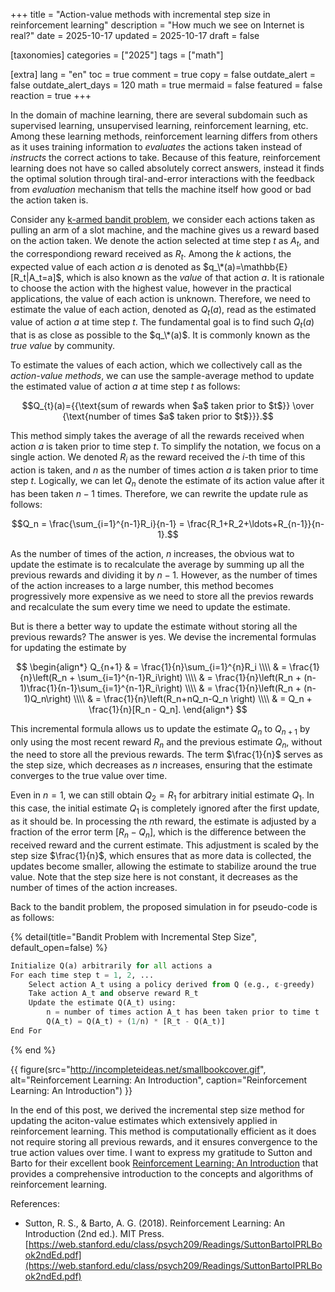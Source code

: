 +++
title = "Action-value methods with incremental step size in reinforcement learning"
description = "How much we see on Internet is real?"
date = 2025-10-17
updated = 2025-10-17
draft = false

[taxonomies]
categories = ["2025"]
tags = ["math"]

[extra]
lang = "en"
toc = true
comment = true
copy = false
outdate_alert = false
outdate_alert_days = 120
math = true
mermaid = false
featured = false
reaction = true
+++

In the domain of machine learning, there are several subdomain such as supervised learning, unsupervised learning, reinforcement learning, etc. Among these learning methods, reinforcement learning differs from others as it uses training information to *evaluates* the actions taken instead of *instructs* the correct actions to take. Because of this feature, reinforcement learning does not have so called absolutely correct answers, instead it finds the optimal solution through tiral-and-error interactions with the feedback from *evaluation* mechanism that tells the machine itself how good or bad the action taken is.

Consider any [k-armed bandit problem](https://en.wikipedia.org/wiki/Multi-armed_bandit), we consider each actions taken as pulling an arm of a slot machine, and the machine gives us a reward based on the action taken. We denote the action selected at time step $t$ as $A_t$, and the correspondiong reward received as $R_t$. Among the $k$ actions, the expected value of each action $a$ is denoted as $q_\*(a)=\mathbb{E}[R_t|A_t=a]$, which is also known as the *value* of that action $a$. It is rationale to choose the action with the highest value, however in the practical applications, the value of each action is unknown. Therefore, we need to estimate the value of each action, denoted as $Q_t(a)$, read as the estimated value of action $a$ at time step $t$. The fundamental goal is to find such $Q_t(a)$ that is as close as possible to the $q_\*(a)$. It is commonly known as the *true value* by community.

To estimate the values of each action, which we collectively call as the *action-value methods*, we can use the sample-average method to update the estimated value of action $a$ at time step $t$ as follows:

$$Q_{t}(a)={{\text{sum of rewards when $a$ taken prior to $t$}} \over {\text{number of times $a$ taken prior to $t$}}}.$$

This method simply takes the average of all the rewards received when action $a$ is taken prior to time step $t$. To simplify the notation, we focus on a single action. We denoted $R_i$ as the reward received the $i$-th time of this action is taken, and $n$ as the number of times action $a$ is taken prior to time step $t$. Logically, we can let $Q_n$ denote the estimate of its action value after it has been taken $n-1$ times. Therefore, we can rewrite the update rule as follows:

$$Q_n = \frac{\sum_{i=1}^{n-1}R_i}{n-1} = \frac{R_1+R_2+\ldots+R_{n-1}}{n-1}.$$

As the number of times of the action, $n$ increases, the obvious wat to update the estimate is to recalculate the average by summing up all the previous rewards and dividing it by $n-1$. However, as the number of times of the action increases to a large number, this method becomes progressively more expensive as we need to store all the previos rewards and recalculate the sum every time we need to update the estimate. 

But is there a better way to update the estimate without storing all the previous rewards? The answer is yes. We devise the incremental formulas for updating the estimate by

$$ 
\begin{align*}
Q_{n+1} & = \frac{1}{n}\sum_{i=1}^{n}R_i \\\\
        & = \frac{1}{n}\left(R_n + \sum_{i=1}^{n-1}R_i\right) \\\\
        & = \frac{1}{n}\left(R_n + (n-1)\frac{1}{n-1}\sum_{i=1}^{n-1}R_i\right) \\\\
        & = \frac{1}{n}\left(R_n + (n-1)Q_n\right) \\\\
        & = \frac{1}{n}\left(R_n+nQ_n-Q_n \right) \\\\
        & = Q_n + \frac{1}{n}[R_n - Q_n].
\end{align*}
$$

This incremental formula allows us to update the estimate $Q_n$ to $Q_{n+1}$ by only using the most recent reward $R_n$ and the previous estimate $Q_n$, without the need to store all the previous rewards. The term $\frac{1}{n}$ serves as the step size, which decreases as $n$ increases, ensuring that the estimate converges to the true value over time.

Even in $n=1$, we can still obtain $Q_2 = R_1$ for arbitrary initial estimate $Q_1$. In this case, the initial estimate $Q_1$ is completely ignored after the first update, as it should be. In processing the $n$th reward, the estimate is adjusted by a fraction of the error term $[R_n - Q_n]$, which is the difference between the received reward and the current estimate. This adjustment is scaled by the step size $\frac{1}{n}$, which ensures that as more data is collected, the updates become smaller, allowing the estimate to stabilize around the true value. Note that the step size here is not constant, it decreases as the number of times of the action increases.

Back to the bandit problem, the proposed simulation in for pseudo-code is as follows:

{% detail(title="Bandit Problem with Incremental Step Size", default_open=false) %}
```python
Initialize Q(a) arbitrarily for all actions a
For each time step t = 1, 2, ...
    Select action A_t using a policy derived from Q (e.g., ε-greedy)
    Take action A_t and observe reward R_t
    Update the estimate Q(A_t) using:
        n = number of times action A_t has been taken prior to time t
        Q(A_t) = Q(A_t) + (1/n) * [R_t - Q(A_t)]
End For
```
{% end %}

{{ figure(src="http://incompleteideas.net/smallbookcover.gif", alt="Reinforcement Learning: An Introduction", caption="Reinforcement Learning: An Introduction") }}

In the end of this post, we derived the incremental step size method for updating the aciton-value estimates which extensively applied in reinforcement learning. This method is computationally efficient as it does not require storing all previous rewards, and it ensures convergence to the true action values over time. I want to express my gratitude to Sutton and Barto for their excellent book [Reinforcement Learning: An Introduction](https://web.stanford.edu/class/psych209/Readings/SuttonBartoIPRLBook2ndEd.pdf) that provides a comprehensive introduction to the concepts and algorithms of reinforcement learning.

References:
- Sutton, R. S., & Barto, A. G. (2018). Reinforcement Learning: An Introduction (2nd ed.). MIT Press. [https://web.stanford.edu/class/psych209/Readings/SuttonBartoIPRLBook2ndEd.pdf](https://web.stanford.edu/class/psych209/Readings/SuttonBartoIPRLBook2ndEd.pdf)